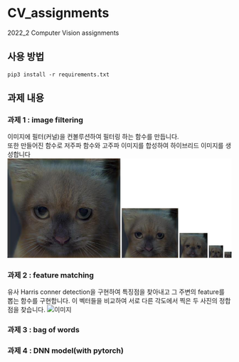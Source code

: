# CV_assignments
2022_2 Computer Vision assignments
## 사용 방법
```shell
pip3 install -r requirements.txt
```
## 과제 내용
### 과제 1 : image filtering
이미지에 필터(커널)을 컨볼루션하여 필터링 하는 함수를 만듭니다.  
또한 만들어진 함수로 저주파 함수와 고주파 이미지를 합성하여 하이브리드 이미지를 생성합니다  
![이미지](https://github.com/uichan8/CV_assignments/blob/main/hw1/results/hybrid_image_scales.jpg)  

### 과제 2 : feature matching
유사 Harris conner detection을 구현하여 특징점을 찾아내고 그 주변의 feature를 뽑는 함수를 구현합니다. 이 벡터들을 비교하여 서로 다른 각도에서 찍은 두 사진의 정합점을 찾습니다.
![이미지]()  

### 과제 3 : bag of words
### 과제 4 : DNN model(with pytorch)
